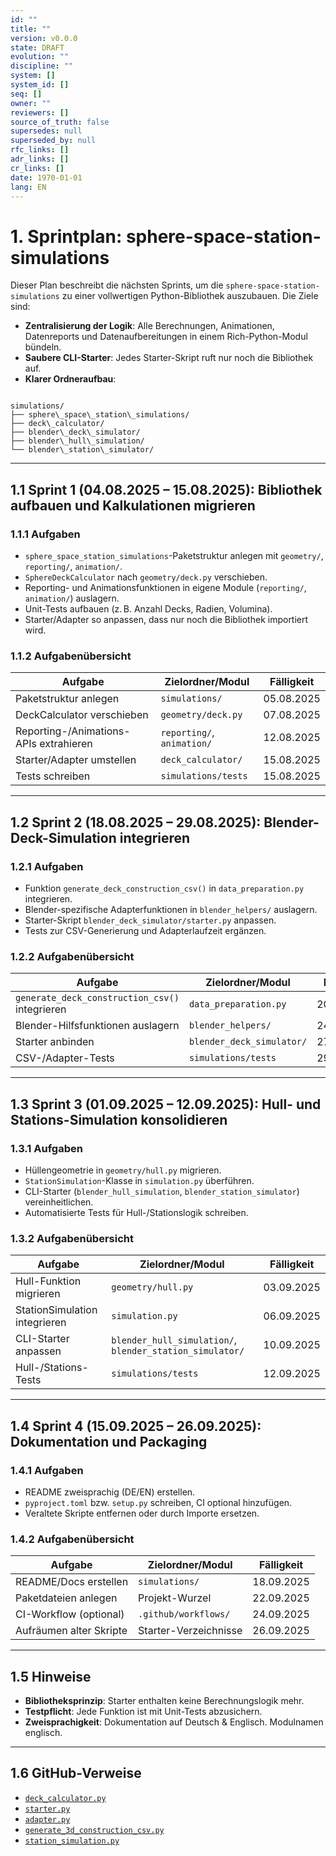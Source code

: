 ```yaml
---
id: ""
title: ""
version: v0.0.0
state: DRAFT
evolution: ""
discipline: ""
system: []
system_id: []
seq: []
owner: ""
reviewers: []
source_of_truth: false
supersedes: null
superseded_by: null
rfc_links: []
adr_links: []
cr_links: []
date: 1970-01-01
lang: EN
---
```


# 1. Sprintplan: sphere-space-station-simulations


Dieser Plan beschreibt die nächsten Sprints, um die `sphere-space-station-simulations` zu einer vollwertigen Python-Bibliothek auszubauen. Die Ziele sind:

- **Zentralisierung der Logik**: Alle Berechnungen, Animationen, Datenreports und Datenaufbereitungen in einem Rich-Python-Modul bündeln.
- **Saubere CLI-Starter**: Jedes Starter-Skript ruft nur noch die Bibliothek auf.
- **Klarer Ordneraufbau**: 
```

simulations/
├── sphere\_space\_station\_simulations/
├── deck\_calculator/
├── blender\_deck\_simulator/
├── blender\_hull\_simulation/
└── blender\_station\_simulator/

```

---

## 1.1 Sprint 1 (04.08.2025 – 15.08.2025): Bibliothek aufbauen und Kalkulationen migrieren

### 1.1.1 Aufgaben
- `sphere_space_station_simulations`-Paketstruktur anlegen mit `geometry/`, `reporting/`, `animation/`.
- `SphereDeckCalculator` nach `geometry/deck.py` verschieben.
- Reporting- und Animationsfunktionen in eigene Module (`reporting/`, `animation/`) auslagern.
- Unit-Tests aufbauen (z. B. Anzahl Decks, Radien, Volumina).
- Starter/Adapter so anpassen, dass nur noch die Bibliothek importiert wird.

### 1.1.2 Aufgabenübersicht

| Aufgabe                                        | Zielordner/Modul                  | Fälligkeit     |
|-----------------------------------------------|-----------------------------------|----------------|
| Paketstruktur anlegen                         | `simulations/`                    | 05.08.2025     |
| DeckCalculator verschieben                    | `geometry/deck.py`                | 07.08.2025     |
| Reporting-/Animations-APIs extrahieren        | `reporting/`, `animation/`        | 12.08.2025     |
| Starter/Adapter umstellen                     | `deck_calculator/`                | 15.08.2025     |
| Tests schreiben                                | `simulations/tests`               | 15.08.2025     |

---

## 1.2 Sprint 2 (18.08.2025 – 29.08.2025): Blender-Deck-Simulation integrieren

### 1.2.1 Aufgaben
- Funktion `generate_deck_construction_csv()` in `data_preparation.py` integrieren.
- Blender-spezifische Adapterfunktionen in `blender_helpers/` auslagern.
- Starter-Skript `blender_deck_simulator/starter.py` anpassen.
- Tests zur CSV-Generierung und Adapterlaufzeit ergänzen.

### 1.2.2 Aufgabenübersicht

| Aufgabe                                         | Zielordner/Modul                  | Fälligkeit     |
|------------------------------------------------|-----------------------------------|----------------|
| `generate_deck_construction_csv()` integrieren | `data_preparation.py`            | 20.08.2025     |
| Blender-Hilfsfunktionen auslagern              | `blender_helpers/`               | 24.08.2025     |
| Starter anbinden                               | `blender_deck_simulator/`        | 27.08.2025     |
| CSV-/Adapter-Tests                              | `simulations/tests`              | 29.08.2025     |

---

## 1.3 Sprint 3 (01.09.2025 – 12.09.2025): Hull- und Stations-Simulation konsolidieren

### 1.3.1 Aufgaben
- Hüllengeometrie in `geometry/hull.py` migrieren.
- `StationSimulation`-Klasse in `simulation.py` überführen.
- CLI-Starter (`blender_hull_simulation`, `blender_station_simulator`) vereinheitlichen.
- Automatisierte Tests für Hull-/Stationslogik schreiben.

### 1.3.2 Aufgabenübersicht

| Aufgabe                                  | Zielordner/Modul                         | Fälligkeit     |
|------------------------------------------|------------------------------------------|----------------|
| Hull-Funktion migrieren                  | `geometry/hull.py`                       | 03.09.2025     |
| StationSimulation integrieren            | `simulation.py`                          | 06.09.2025     |
| CLI-Starter anpassen                     | `blender_hull_simulation/`, `blender_station_simulator/` | 10.09.2025     |
| Hull-/Stations-Tests                     | `simulations/tests`                      | 12.09.2025     |

---

## 1.4 Sprint 4 (15.09.2025 – 26.09.2025): Dokumentation und Packaging

### 1.4.1 Aufgaben
- README zweisprachig (DE/EN) erstellen.
- `pyproject.toml` bzw. `setup.py` schreiben, CI optional hinzufügen.
- Veraltete Skripte entfernen oder durch Importe ersetzen.

### 1.4.2 Aufgabenübersicht

| Aufgabe                        | Zielordner/Modul             | Fälligkeit     |
|--------------------------------|------------------------------|----------------|
| README/Docs erstellen          | `simulations/`               | 18.09.2025     |
| Paketdateien anlegen          | Projekt-Wurzel               | 22.09.2025     |
| CI-Workflow (optional)         | `.github/workflows/`         | 24.09.2025     |
| Aufräumen alter Skripte        | Starter-Verzeichnisse        | 26.09.2025     |

---

## 1.5 Hinweise

- **Bibliotheksprinzip**: Starter enthalten keine Berechnungslogik mehr.
- **Testpflicht**: Jede Funktion ist mit Unit-Tests abzusichern.
- **Zweisprachigkeit**: Dokumentation auf Deutsch & Englisch. Modulnamen englisch.

---

## 1.6 GitHub-Verweise

- [`deck_calculator.py`](https://github.com/robert2100-08-16/Sphere-Space-Station-Earth-ONE-and-Beyond/blob/main/simulations/sphere_space_station_simulations/deck_calculator.py)
- [`starter.py`](https://github.com/robert2100-08-16/Sphere-Space-Station-Earth-ONE-and-Beyond/blob/main/simulations/deck_calculator/starter.py)
- [`adapter.py`](https://github.com/robert2100-08-16/Sphere-Space-Station-Earth-ONE-and-Beyond/blob/main/simulations/deck_calculator/adapter.py)
- [`generate_3d_construction_csv.py`](https://github.com/robert2100-08-16/Sphere-Space-Station-Earth-ONE-and-Beyond/blob/main/simulations/blender_deck_simulator/generate_3d_construction_csv.py)
- [`station_simulation.py`](https://github.com/robert2100-08-16/Sphere-Space-Station-Earth-ONE-and-Beyond/blob/main/simulations/deck_calculator/station_simulation.py)

